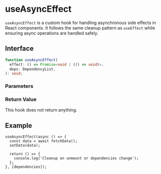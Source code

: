 # useAsyncEffect

`useAsyncEffect` is a custom hook for handling asynchronous side effects in React components. It follows the same cleanup pattern as `useEffect` while ensuring async operations are handled safely.

## Interface
```ts
function useAsyncEffect(
  effect: () => Promise<void | (() => void)>,
  deps: DependencyList,
): void;

```

### Parameters

<Interface
  required
  name="effect"
  type="() => Promise<void | (() => void)>"
  description="An asynchronous function executed in the <code>useEffect</code> pattern. This function can optionally return a cleanup function."
/>

<Interface
  name="deps"
  type="DependencyList"
  description="A dependency array. The effect will re-run whenever any value in this array changes. If omitted, it runs only once when the component mounts."
/>

### Return Value

This hook does not return anything.

## Example

```tsx
useAsyncEffect(async () => {
  const data = await fetchData();
  setData(data);

  return () => {
    console.log('Cleanup on unmount or dependencies change');
  };
}, [dependencies]);
```
  